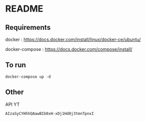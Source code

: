 # README

## Requirements

docker : https://docs.docker.com/install/linux/docker-ce/ubuntu/

docker-compose : https://docs.docker.com/compose/install/

## To run

`docker-compose up -d`

## Other

API YT

`AIzaSyCYHhhQAawBIb0xH-xDj1Hd0j3tmnTpnxI`
